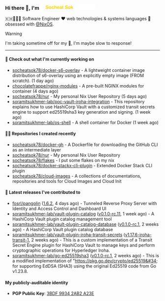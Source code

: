 <h3>
   Hi there 👋,
   I'm <a href="#"><img src="assets/branding.svg" width="177" height="18"></a>
</h3>

<p>
   🇰🇭👨🏻‍💻 Software Engineer ❤️ web technologies & systems languages 🫰 obsessed with <a href="https://github.com/NixOS">@NixOS</a>.
</p>

> [!WARNING]
> I'm taking sometime off for my 👶, I'm maybe slow to response!

---
#### 👷 Check out what I'm currently working on

- [socheatsok78/docker-s6-overlay](https://github.com/socheatsok78/docker-s6-overlay) - A lightweight container image distribution of s6-overlay using an explicitly empty image (FROM scratch). (1 day ago)
- [chocolatefrappe/nginx-modules](https://github.com/chocolatefrappe/nginx-modules) - A pre-built NGINX modules for container (4 days ago)
- [socheatsok78/nur](https://github.com/socheatsok78/nur) - My personal Nix User Repository (5 days ago)
- [soramitsukhmer-lab/poc-vault-iroha-integration](https://github.com/soramitsukhmer-lab/poc-vault-iroha-integration) - This repository explains how to use HashiCorp Vault with a customized transit secrets engine to support ed25519sha3 key generation and signing. (1 week ago)
- [soramitsukhmer-lab/os-shell](https://github.com/soramitsukhmer-lab/os-shell) - A shell container for Docker (1 week ago)

#### 👨‍💻 Repositories I created recently

- [socheatsok78/docker-gh](https://github.com/socheatsok78/docker-gh) - A Dockerfile for downloading the GitHub CLI as an intermediate layer
- [socheatsok78/nur](https://github.com/socheatsok78/nur) - My personal Nix User Repository
- [socheatsok78/flakes](https://github.com/socheatsok78/flakes) - I put some flakes on my nix
- [socheatsok78/docker-stackx-cli-plugin](https://github.com/socheatsok78/docker-stackx-cli-plugin) - Extended Docker Stack CLI plugin
- [socheatsok78/cloud-images](https://github.com/socheatsok78/cloud-images) - A collections of documentations, repositories and tools for Cloud Images and Cloud Init

#### 🚀 Latest releases I've contributed to

- [fosrl/pangolin](https://github.com/fosrl/pangolin) ([1.6.2](https://github.com/fosrl/pangolin/releases/tag/1.6.2), 4 days ago) - Tunneled Reverse Proxy Server with Identity and Access Control and Dashboard UI
- [soramitsukhmer-lab/vault-plugin-catalog](https://github.com/soramitsukhmer-lab/vault-plugin-catalog) ([v0.1.0-rc.11](https://github.com/soramitsukhmer-lab/vault-plugin-catalog/releases/tag/v0.1.0-rc.11), 1 week ago) - A HashiCorp Vault plugin catalog management tool
- [soramitsukhmer-lab/vault-plugin-catalog-database](https://github.com/soramitsukhmer-lab/vault-plugin-catalog-database) ([v0.1.0-rc.1](https://github.com/soramitsukhmer-lab/vault-plugin-catalog-database/releases/tag/v0.1.0-rc.1), 2 weeks ago) - A HashiCorp Vault plugin catalog database
- [soramitsukhmer-lab/vault-plugin-iroha-transit-secrets](https://github.com/soramitsukhmer-lab/vault-plugin-iroha-transit-secrets) ([v1.17.6-iroha-transit-1](https://github.com/soramitsukhmer-lab/vault-plugin-iroha-transit-secrets/releases/tag/v1.17.6-iroha-transit-1), 2 weeks ago) - This is a custom implementation of a Transit Secret Engine plugin for HashiCorp Vault to manage keys and perform cryptographic operations for Hyperledger Iroha.
- [soramitsukhmer-lab/go-ed25519sha3](https://github.com/soramitsukhmer-lab/go-ed25519sha3) ([v0.1.0-rc.1](https://github.com/soramitsukhmer-lab/go-ed25519sha3/releases/tag/v0.1.0-rc.1), 2 weeks ago) - This is a modified implementation of &#34;https://pkg.go.dev/crypto/ed25519&#34; for supporting EdDSA (SHA3) using the original Ed25519 code from Go v1.23.8.

#### My publicly-auditable identity
   - **PGP Public Key**: [3BDF 9934 2AB2 A23E](https://keyserver.ubuntu.com/pks/lookup?search=73E235BAB2858AF5EBBBD4063BDF99342AB2A23E&fingerprint=on&options=mr&op=index)
